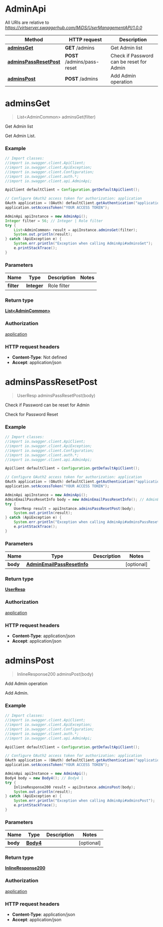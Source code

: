 # AdminApi

All URIs are relative to *https://virtserver.swaggerhub.com/MiDS/UserManagementAPI/1.0.0*

Method | HTTP request | Description
------------- | ------------- | -------------
[**adminsGet**](AdminApi.md#adminsGet) | **GET** /admins | Get Admin list
[**adminsPassResetPost**](AdminApi.md#adminsPassResetPost) | **POST** /admins/pass-reset | Check if Password can be reset for Admin
[**adminsPost**](AdminApi.md#adminsPost) | **POST** /admins | Add Admin operation

<a name="adminsGet"></a>
# **adminsGet**
> List&lt;AdminCommon&gt; adminsGet(filter)

Get Admin list

Get Admin List.

### Example
```java
// Import classes:
//import io.swagger.client.ApiClient;
//import io.swagger.client.ApiException;
//import io.swagger.client.Configuration;
//import io.swagger.client.auth.*;
//import io.swagger.client.api.AdminApi;

ApiClient defaultClient = Configuration.getDefaultApiClient();

// Configure OAuth2 access token for authorization: application
OAuth application = (OAuth) defaultClient.getAuthentication("application");
application.setAccessToken("YOUR ACCESS TOKEN");

AdminApi apiInstance = new AdminApi();
Integer filter = 56; // Integer | Role filter
try {
    List<AdminCommon> result = apiInstance.adminsGet(filter);
    System.out.println(result);
} catch (ApiException e) {
    System.err.println("Exception when calling AdminApi#adminsGet");
    e.printStackTrace();
}
```

### Parameters

Name | Type | Description  | Notes
------------- | ------------- | ------------- | -------------
 **filter** | **Integer**| Role filter |

### Return type

[**List&lt;AdminCommon&gt;**](AdminCommon.md)

### Authorization

[application](../README.md#application)

### HTTP request headers

 - **Content-Type**: Not defined
 - **Accept**: application/json

<a name="adminsPassResetPost"></a>
# **adminsPassResetPost**
> UserResp adminsPassResetPost(body)

Check if Password can be reset for Admin

Check for Password Reset

### Example
```java
// Import classes:
//import io.swagger.client.ApiClient;
//import io.swagger.client.ApiException;
//import io.swagger.client.Configuration;
//import io.swagger.client.auth.*;
//import io.swagger.client.api.AdminApi;

ApiClient defaultClient = Configuration.getDefaultApiClient();

// Configure OAuth2 access token for authorization: application
OAuth application = (OAuth) defaultClient.getAuthentication("application");
application.setAccessToken("YOUR ACCESS TOKEN");

AdminApi apiInstance = new AdminApi();
AdminEmailPassResetInfo body = new AdminEmailPassResetInfo(); // AdminEmailPassResetInfo | 
try {
    UserResp result = apiInstance.adminsPassResetPost(body);
    System.out.println(result);
} catch (ApiException e) {
    System.err.println("Exception when calling AdminApi#adminsPassResetPost");
    e.printStackTrace();
}
```

### Parameters

Name | Type | Description  | Notes
------------- | ------------- | ------------- | -------------
 **body** | [**AdminEmailPassResetInfo**](AdminEmailPassResetInfo.md)|  | [optional]

### Return type

[**UserResp**](UserResp.md)

### Authorization

[application](../README.md#application)

### HTTP request headers

 - **Content-Type**: application/json
 - **Accept**: application/json

<a name="adminsPost"></a>
# **adminsPost**
> InlineResponse200 adminsPost(body)

Add Admin operation

Add Admin.

### Example
```java
// Import classes:
//import io.swagger.client.ApiClient;
//import io.swagger.client.ApiException;
//import io.swagger.client.Configuration;
//import io.swagger.client.auth.*;
//import io.swagger.client.api.AdminApi;

ApiClient defaultClient = Configuration.getDefaultApiClient();

// Configure OAuth2 access token for authorization: application
OAuth application = (OAuth) defaultClient.getAuthentication("application");
application.setAccessToken("YOUR ACCESS TOKEN");

AdminApi apiInstance = new AdminApi();
Body4 body = new Body4(); // Body4 | 
try {
    InlineResponse200 result = apiInstance.adminsPost(body);
    System.out.println(result);
} catch (ApiException e) {
    System.err.println("Exception when calling AdminApi#adminsPost");
    e.printStackTrace();
}
```

### Parameters

Name | Type | Description  | Notes
------------- | ------------- | ------------- | -------------
 **body** | [**Body4**](Body4.md)|  | [optional]

### Return type

[**InlineResponse200**](InlineResponse200.md)

### Authorization

[application](../README.md#application)

### HTTP request headers

 - **Content-Type**: application/json
 - **Accept**: application/json

